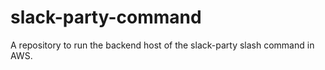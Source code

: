 # slack-party-command
A repository to run the backend host of the slack-party slash command in AWS. 
